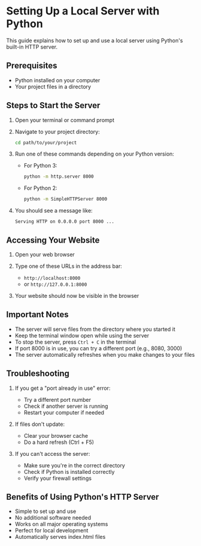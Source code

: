 # Setting Up a Local Server with Python

This guide explains how to set up and use a local server using Python's built-in HTTP server.

## Prerequisites
- Python installed on your computer
- Your project files in a directory

## Steps to Start the Server

1. Open your terminal or command prompt

2. Navigate to your project directory:
   ```bash
   cd path/to/your/project
   ```

3. Run one of these commands depending on your Python version:
   - For Python 3:
     ```bash
     python -m http.server 8000
     ```
   - For Python 2:
     ```bash
     python -m SimpleHTTPServer 8000
     ```

4. You should see a message like:
   ```
   Serving HTTP on 0.0.0.0 port 8000 ...
   ```

## Accessing Your Website

1. Open your web browser

2. Type one of these URLs in the address bar:
   - `http://localhost:8000`
   - or `http://127.0.0.1:8000`

3. Your website should now be visible in the browser

## Important Notes

- The server will serve files from the directory where you started it
- Keep the terminal window open while using the server
- To stop the server, press `Ctrl + C` in the terminal
- If port 8000 is in use, you can try a different port (e.g., 8080, 3000)
- The server automatically refreshes when you make changes to your files

## Troubleshooting

1. If you get a "port already in use" error:
   - Try a different port number
   - Check if another server is running
   - Restart your computer if needed

2. If files don't update:
   - Clear your browser cache
   - Do a hard refresh (Ctrl + F5)

3. If you can't access the server:
   - Make sure you're in the correct directory
   - Check if Python is installed correctly
   - Verify your firewall settings

## Benefits of Using Python's HTTP Server

- Simple to set up and use
- No additional software needed
- Works on all major operating systems
- Perfect for local development
- Automatically serves index.html files
